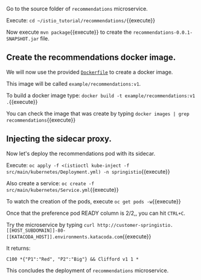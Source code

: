 Go to the source folder of `recommendations` microservice.

Execute: `cd ~/istio_tutorial/recommendations/`{{execute}}

Now execute `mvn package`{{execute}} to create the `recommendations-0.0.1-SNAPSHOT.jar` file.

## Create the recommendations docker image.

We will now use the provided [`Dockerfile`](https://github.com/redhat-developer-demos/istio_tutorial/blob/master/recommendations/Dockerfile) to create a docker image.

This image will be called `example/recommendations:v1`.

To build a docker image type: `docker build -t example/recommendations:v1 .`{{execute}}

You can check the image that was create by typing `docker images | grep recommendations`{{execute}}

## Injecting the sidecar proxy.

Now let's deploy the recommendations pod with its sidecar.

Execute: `oc apply -f <(istioctl kube-inject -f src/main/kubernetes/Deployment.yml) -n springistio`{{execute}}

Also create a service: `oc create -f src/main/kubernetes/Service.yml`{{execute}}

To watch the creation of the pods, execute `oc get pods -w`{{execute}}

Once that the preference pod READY column is 2/2,, you can hit `CTRL+C`. 

Try the microservice by typing `curl http://customer-springistio.[[HOST_SUBDOMAIN]]-80-[[KATACODA_HOST]].environments.katacoda.com`{{execute}}

It returns:

`C100 *{"P1":"Red", "P2":"Big"} && Clifford v1 1 *`

This concludes the deployment of `recommendations` microservice.
